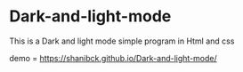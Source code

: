 # Dark-and-light-mode

This is a Dark and light mode simple program in Html and css 

demo = https://shanibck.github.io/Dark-and-light-mode/
